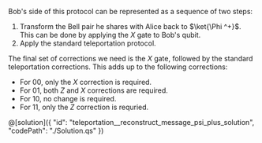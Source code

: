 Bob's side of this protocol can be represented as a sequence of two steps:
 1. Transform the Bell pair he shares with Alice back to $\ket{\Phi ^+}$. This can be done by applying the $X$ gate to Bob's qubit.
 2. Apply the standard teleportation protocol.
 
The final set of corrections we need is the $X$ gate, followed by the standard teleportation corrections. This adds up to the following corrections:
- For 00, only the $X$ correction is required.
- For 01, both $Z$ and $X$ corrections are required.
- For 10, no change is required.
- For 11, only the $Z$ correction is requried.

@[solution]({
    "id": "teleportation__reconstruct_message_psi_plus_solution",
    "codePath": "./Solution.qs"
})